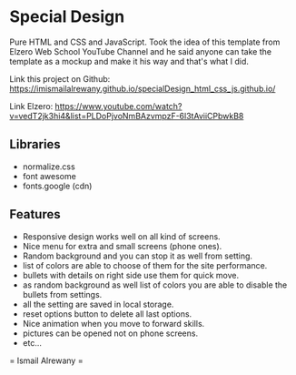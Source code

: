 # Special Design
Pure HTML and CSS and JavaScript.
Took the idea of this template from Elzero Web School YouTube Channel and he said anyone can take the template as a mockup and make it his way and that's what I did.

Link this project on Github: https://imismailalrewany.github.io/specialDesign_html_css_js.github.io/

Link Elzero: https://www.youtube.com/watch?v=vedT2jk3hi4&list=PLDoPjvoNmBAzvmpzF-6l3tAviiCPbwkB8

## Libraries
* normalize.css
* font awesome
* fonts.google (cdn)

## Features
* Responsive design works well on all kind of screens.
* Nice menu for extra and small screens (phone ones).
* Random background and you can stop it as well from setting.
* list of colors are able to choose of them for the site performance.
* bullets with details on right side use them for quick move.
* as random background as well list of colors you are able to disable the bullets from settings.
* all the setting are saved in local storage.
* reset options button to delete all last options.
* Nice animation when you move to forward skills.
* pictures can be opened not on phone screens.
* etc...

= Ismail Alrewany =
